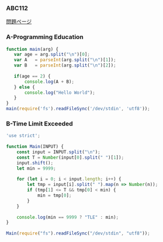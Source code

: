### ABC112
[問題ページ](https://atcoder.jp/contests/abc112/tasks)

### A-Programming Education
```JavaScript
function main(arg) {
   var age = arg.split("\n")[0];
   var A   = parseInt(arg.split("\n")[1]);
   var B   = parseInt(arg.split("\n")[2]);
   
   if(age == 2) {
       console.log(A + B);
   } else {
       console.log("Hello World");
   }
}
main(require('fs').readFileSync('/dev/stdin', 'utf8'));

```

### B-Time Limit Exceeded
```JavaScript
'use strict';
 
function Main(INPUT) {
    const input = INPUT.split("\n");
    const T = Number(input[0].split(" ")[1]);
    input.shift();
    let min = 9999;
  
    for (let i = 0; i < input.length; i++) {
        let tmp = input[i].split(" ").map(n => Number(n));
        if (tmp[1] <= T && tmp[0] < min) {
            min = tmp[0];
        }
    }
  
    console.log(min == 9999 ? "TLE" : min);
}
 
Main(require("fs").readFileSync("/dev/stdin", "utf8"));

```